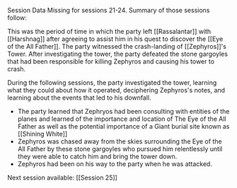 Session Data Missing for sessions 21-24. Summary of those sessions follow:

This was the period of time in which the party left [[Rassalantar]] with [[Harshnag]] after agreeing to assist him in his quest to discover the [[Eye of the All Father]]. The party witnessed the crash-landing of [[Zephyros]]'s Tower. After investigating the tower, the party defeated the stone gargoyles that had been responsible for killing Zephyros and causing his tower to crash.

During the following sessions, the party investigated the tower, learning what they could about how it operated, deciphering Zephyros's notes, and learning about the events that led to his downfall.

- The party learned that Zephryos had been consulting with entities of the planes and learned of the importance and location of The Eye of the All Father as well as the potential importance of a  Giant burial site known as [[Shining White]]
- Zephyros was chased away from the skies surrounding the Eye of the All Father by these stone gargoyles who pursued him relentlessly until they were able to catch him and bring the tower down.
- Zephyros had been on his way to the party when he was attacked.


Next session available: [[Session 25]]